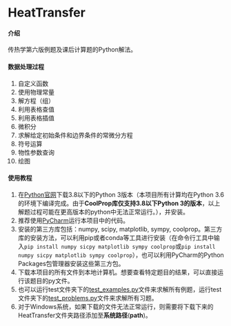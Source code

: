 # HeatTransfer

#### 介绍
传热学第六版例题及课后计算题的Python解法。

#### 数据处理过程
1. 自定义函数
2. 使用物理常量
3. 解方程（组）
4. 利用表格查值
5. 利用表格插值
6. 微积分
7. 求解给定初始条件和边界条件的常微分方程
8. 符号运算
9. 物性参数查询
10. 绘图


#### 使用教程

1. 在[Python官网](https://www.python.org)下载3.8以下的Python 3版本（本项目所有计算均在Python 3.6的环境下编译完成。由于**CoolProp库仅支持3.8以下Python 3的版本**，以上解题过程可能在更高版本的python中无法正常运行。），并安装。
2. 推荐使用[PyCharm](https://www.jetbrains.com/pycharm/)运行本项目中的代码。
3. 安装的第三方库包括：numpy, scipy, matplotlib, sympy, coolprop。第三方库的安装方法，可以利用pip或者conda等工具进行安装（在命令行工具中输入`pip install numpy sicpy matplotlib sympy coolprop`或`pip install numpy sicpy matplotlib sympy coolprop`），也可以利用PyCharm的Python Packages包管理器安装这些第三方包。
4. 下载本项目的所有文件到本地计算机。想要查看特定题目的结果，可以直接运行该题目的py文件。
5. 也可以运行test文件夹下的[test_examples.py](https://gitee.com/hustquick/heat-transfer/blob/master/test/test_examples.py)文件来求解所有例题，运行test文件夹下的[test_problems.py](https://gitee.com/hustquick/heat-transfer/blob/master/test/test_problems.py)文件来求解所有习题。
6. 对于Windows系统，如果下载的文件无法正常运行，则需要将下载下来的HeatTransfer文件夹路径添加至**系统路径**(**path**)。

